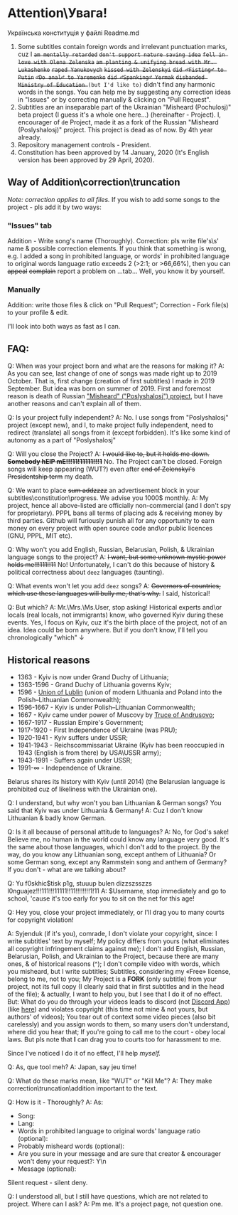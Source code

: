 # Attention\Увага!
Українська конституція у файлі Readme.md 
1. Some subtitles contain foreign words and irrelevant punctuation marks, cuz I ~~`am mentally retarded`~~  ~~`don't support nature saving idea`~~  ~~`fell in love with Olena Zelenska`~~  ~~`am planting & unifying bread with Mr. Lukashenko`~~  ~~`raped Yanukovych`~~ ~~`kissed with Zelenskyi`~~ ~~`did ♂Fisting♂ to Putin`~~ ~~`♂Do anal♂ to Yaremenko`~~ ~~`did ♂Spanking♂ Yermak`~~ ~~`disbanded Ministry of Education `~~`(but I'd like to)` didn't find any harmonic words in the songs. You can help me by suggesting any correction ideas in "Issues" or by correcting manually & clicking on "Pull Request".
1. Subtitles are an inseparable part of the Ukrainian "Misheard (Pochulosj)" beta project (I guess it's a whole one here...) (hereinafter - Project).
I, encourager of `d`e Project, made it as a fork of the Russian "Misheard (Poslyshalosj)" project.
This project is dead as of now. By 4th year already.
1. Repository management controls - President.
1. Constitution has been approved by 14 January, 2020 (It's English version has been approved by 29 April, 2020).

## Way of Addition\correction\truncation
*Note: correction applies to all files.*
If you wish to add some songs to the project - pls add it by two ways:
### "Issues" tab
Addition - Write song's name (Thoroughly).
Correction: pls write file's\s' name & possible correction elements.
If you think that something is wrong, e.g. I added a song in prohibited language, or words' in prohibited language to original words language ratio exceeds 2 (>2:1; or >66,66%), then you can ~~appeal~~ ~~complain~~ report a problem on ...tab... Well, you know it by yourself.
### Manually
Addition: write those files & click on "Pull Request";
Correction - Fork file(s) to your profile & edit.

I'll look into both ways as fast as I can.
## FAQ:

Q: When was your project born and what are the reasons for making it?
A: As you can see, last change of one of songs was made right up to 2019 October. That is, first change (creation of first subtitles) I made in 2019 September. But idea was born on summer of 2019. First and foremost reason is death of Russian ["Misheard" ("Poslyshalosj") project](https://www.youtube.com/user/MisheardsReloaded), but I have another reasons and can't explain all of them.

Q: Is your project fully independent?
A: No. I use songs from "Poslyshalosj" project (except new), and I, to make project fully independent, need to redirect (translate) all songs from it (except forbidden). It's like some kind of autonomy as a part of "Poslyshalosj"

Q: Will you close the Project?
A: ~~I would like to, but it holds me down. **Somebody hElP mE!!!11!11111!!!1**~~ No. The Project can't be closed. Foreign songs will keep appearing (WUT?) even after ~~end of Zelenskyi's Presidentship term~~ my death.

Q: We want to place ~~sum addzzzz~~ an advertisement block in your subtitles\constitution\progress. We advise you 1000$ monthly.
A: My project, hence all above-listed are officially non-commercial (and I don't spy for proprietary). PPPL bans all terms of placing ads & receiving money by third parties. Github will furiously punish all for any opportunity to earn money on every project with open source code and\or public licences (GNU, PPPL, MIT etc).

Q: Why won't you add English, Russian, Belarusian, Polish, & Ukrainian language songs to the project?
A: ~~I want, but some unknown mystic power holds me!!!111!!11~~ No! Unfortunately, I can't do this because of history & political correctness about `deez` languages (taunting).

Q: What events won't let you add `deez` songs?
A: ~~Governors of countries, which use these languages will bully me, that's why.~~ I said, historical!

Q: But which?
A: Mr.\Mrs.\Ms.User, stop asking! Historical experts and\or locals (real locals, not immigrants) know, who governed Kyiv during these events. Yes, I focus on Kyiv, cuz it's the birth place of the project, not of an idea. Idea could be born anywhere. But if you don't know, I'll tell you chronologically "which" ↓

## Historical reasons
* 1363 - Kyiv is now under Grand Duchy of Lithuania;
* 1363-1596 - Grand Duchy of Lithuania governs Kyiv;
* 1596 - [Union of Lublin](https://en.wikipedia.org/wiki/Union_of_Lublin) (union of modern Lithuania and Poland into the Polish–Lithuanian Commonwealth);
* 1596-1667 - Kyiv is under Polish–Lithuanian Commonwealth;
* 1667 - Kyiv came under power of Muscovy by [Truce of Andrusovo](https://en.wikipedia.org/wiki/Truce_of_Andrusovo);
* 1667-1917 - Russian Empire's Government;
* 1917-1920 - First Independence of Ukraine (was PRU);
* 1920-1941 - Kyiv suffers under USSR;
* 1941-1943 - Reichscommissariat Ukraine (Kyiv has been reoccupied in 1943 (English is from there) by USA\USSR army);
* 1943-1991 - Suffers again under USSR;
* 1991-∞ - Independence of Ukraine.

Belarus shares its history with Kyiv (until 2014) (the Belarusian language is prohibited cuz of likeliness with the Ukrainian one).

Q: I understand, but why won't you ban Lithuanian & German songs? You said that Kyiv was under Lithuania & Germany!
A: Cuz I don't know Lithuanian & badly know German.

Q: Is it all because of personal attitude to languages?
A: No, for God's sake! Believe me, no human in the world could know any language very good. It's the same about those languages, which I don't add to the project. By the way, do you know any Lithuanian song, except anthem of Lithuania? Or some German song, except any Rammstein song and anthem of Germany?
If you don't - what are we talking about?

Q: Yu f0skhic$tisk p1g, stuuup bulen dizzszsszzs l0nguajez!!!111!!!11111!!11!!!!!!!!1!11
A: $Username, stop immediately and go to school, 'cause it's too early for you to sit on the net for this age!

Q: Hey you, close your project immediately, or I'll drag you to many courts for copyright violation!

A: Syjenduk (if it's you), comrade, I don't violate your copyright, since:
I write subtitles' text by myself;
My policy differs from yours (what eliminates all copyright infringement claims against me);
I don't add English, Russian, Belarusian, Polish, and Ukrainian to the Project, because there are many ones, & of historical reasons (^);
I don't compile video with words, which you misheard, but I write subtitles;
Subtitles, considering my «Free» license, belong to me, not to you;
My Project is a **FORK** (only subtitle) from your project, not its full copy (I clearly said that in first subtitles and in the head of the file);
& actually, I want to help you, but I see that I do it of no effect.
But:
What do you do through your videos leads to discord (not [Discord App](https://discord.gg)) (like [here](https://www.youtube.com/watch?v=pXb8yNrDQDY&lc=UgjvyN6xzgZPHHgCoAEC)) and violates copyright (this time not mine & not yours, but authors' of videos);
You tear out of context some video pieces (also bit carelessly) and you assign words to them, so many users don't understand, where did you hear that;
If you're going to call me to the court - obey local laws. But pls note that **I** can drag you to courts too for harassment to me.

Since I've noticed I do it of no effect, I'll help *myself.*

Q: As, que tool meh?
A: Japan, say jeu time!

Q: What do these marks mean, like "WUT" or "Kill Me"?
A: They make correction\truncation\addition important to the text.

Q: How is it - Thoroughly?
A: As:
 * Song:
 * Lang:
 * Words in prohibited language to original words' language ratio (optional):
 * Probably misheard words (optional):
 * Are you sure in your message and are sure that creator & encourager won't deny your request?: Y\n
 * Message (optional):

Silent request - silent deny.

Q: I understood all, but I still have questions, which are not related to project. Where can I ask?
A: Pm me. It's a project page, not question one.
